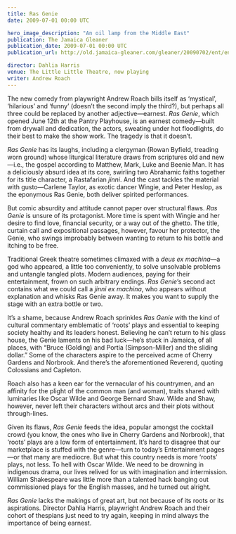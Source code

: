 ```yaml
---
title: Ras Genie
date: 2009-07-01 00:00 UTC

hero_image_description: "An oil lamp from the Middle East"
publication: The Jamaica Gleaner
publication_date: 2009-07-01 00:00 UTC
publication_url: http://old.jamaica-gleaner.com/gleaner/20090702/ent/ent1.html

director: Dahlia Harris
venue: The Little Little Theatre, now playing
writer: Andrew Roach
---
```


The new comedy from playwright Andrew Roach bills itself as ‘mystical’,
‘hilarious’ and ‘funny’ (doesn’t the second imply the third?), but perhaps all
three could be replaced by another adjective—earnest. _Ras Genie_, which opened
June 12th at the Pantry Playhouse, is an earnest comedy—built from drywall and
dedication, the actors, sweating under hot floodlights, do their best to make
the show work. The tragedy is that it doesn’t.

_Ras Genie_ has its laughs, including a clergyman (Rowan Byfield, treading worn
ground) whose liturgical literature draws from scriptures old and new—i.e., the
gospel according to Matthew, Mark, Luke and Beenie Man. It has a deliciously
absurd idea at its core, swirling two Abrahamic faiths together for its title
character, a Rastafarian _jinni_. And the cast tackles the material with
gusto—Carlene Taylor, as exotic dancer Wingie, and Peter Heslop, as the
eponymous Ras Genie, both deliver spirited performances.

But comic absurdity and attitude cannot paper over structural flaws. _Ras Genie_
is unsure of its protagonist. More time is spent with Wingie and her desire to
find love, financial security, or a way out of the ghetto. The title, curtain
call and expositional passages, however, favour her protector, the Genie, who
swings improbably between wanting to return to his bottle and itching to be
free.

Traditional Greek theatre sometimes climaxed with a _deus ex machina_—a god who
appeared, a little too conveniently, to solve unsolvable problems and untangle
tangled plots. Modern audiences, paying for their entertainment, frown on such
arbitrary endings. _Ras Genie_’s second act contains what we could call a _jinni
ex machina_, who appears without explanation and whisks Ras Genie away. It makes
you want to supply the stage with an extra bottle or two.

It’s a shame, because Andrew Roach sprinkles _Ras Genie_ with the kind of
cultural commentary emblematic of ‘roots’ plays and essential to keeping society
healthy and its leaders honest. Believing he can’t return to his glass house,
the Genie laments on his bad luck—he’s stuck in Jamaica, of all places, with
“Bruce (Golding) and Portia (Simpson-Miller) and the sliding dollar.” Some of
the characters aspire to the perceived acme of Cherry Gardens and Norbrook. And
there’s the aforementioned Reverend, quoting Colossians and Capleton.

Roach also has a keen ear for the vernacular of his countrymen, and an affinity
for the plight of the common man (and woman), traits shared with luminaries like
Oscar Wilde and George Bernard Shaw. Wilde and Shaw, however, never left their
characters without arcs and their plots without through-lines.

Given its flaws, _Ras Genie_ feeds the idea, popular amongst the cocktail crowd
(you know, the ones who live in Cherry Gardens and Norbrook), that ‘roots’ plays
are a low form of entertainment. It’s hard to disagree that our marketplace is
stuffed with the genre—turn to today’s Entertainment pages—or that many are
mediocre. But what this country needs is more ‘roots’ plays, not less. To hell
with Oscar Wilde. We need to be drowning in indigenous drama, our lives relived
for us with imagination and intermission. William Shakespeare was little more
than a talented hack banging out commissioned plays for the English masses, and
he turned out alright.

_Ras Genie_ lacks the makings of great art, but not because of its roots or its
aspirations. Director Dahlia Harris, playwright Andrew Roach and their cohort of
thespians just need to try again, keeping in mind always the importance of being
earnest.
